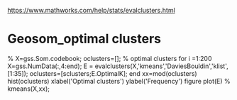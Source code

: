 https://www.mathworks.com/help/stats/evalclusters.html
# Geosom_optimal clusters
% X=gss.Som.codebook;
oclusters=[];     % optimal clusters
for i =1:200
X=gss.NumData(:,4:end);
E = evalclusters(X,'kmeans','DaviesBouldin','klist',[1:35]);
oclusters=[sclusters;E.OptimalK];
end
xx=mod(oclusters)
hist(oclusters)
xlabel('Optimal clusters')
ylabel('Frequency')
figure
plot(E)
% kmeans(X,xx);

